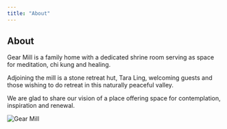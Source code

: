 ```yaml
---
title: "About"
---
```


<div class="two-cols" markdown="1">

<div class="col-left" markdown="1">

## About

Gear Mill is a family home with a dedicated shrine room serving as space for meditation, chi kung and healing.

Adjoining the mill is a stone retreat hut, Tara Ling, welcoming guests and those wishing to do retreat in this naturally peaceful valley.

We are glad to share our vision of a place offering space for contemplation, inspiration and renewal.

</div>

<div class="col-right" markdown="1">

![Gear Mill](/images/gallery/housePath.jpg "house path")

</div>
</div>
